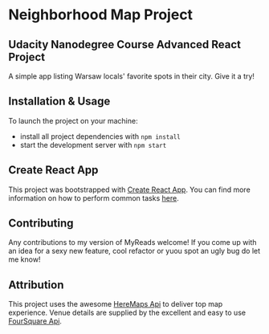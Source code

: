 # Neighborhood Map Project
## Udacity Nanodegree Course Advanced React Project 

A simple app listing Warsaw locals' favorite spots in their city. Give it a try!

## Installation & Usage

To launch the project on your machine:
* install all project dependencies with `npm install`
* start the development server with `npm start`


## Create React App

This project was bootstrapped with [Create React App](https://github.com/facebookincubator/create-react-app). You can find more information on how to perform common tasks [here](https://github.com/facebookincubator/create-react-app/blob/master/packages/react-scripts/template/README.md).

## Contributing
Any contributions to my version of MyReads welcome! If you come up with an idea for a sexy new feature, cool refactor or yuou spot an ugly bug do let me know!

## Attribution
This project uses the awesome [HereMaps Api](https://developer.here.com/) to deliver top map experience. Venue details are supplied by the excellent and easy to use [FourSquare Api](https://developer.foursquare.com/).